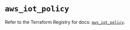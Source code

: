 # `aws_iot_policy`

Refer to the Terraform Registry for docs: [`aws_iot_policy`](https://registry.terraform.io/providers/hashicorp/aws/6.14.0/docs/resources/iot_policy).
